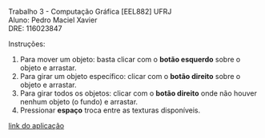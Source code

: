 Trabalho 3 - Computação Gráfica [EEL882] UFRJ <br>
Aluno: Pedro Maciel Xavier <br>
DRE: 116023847 <br>

Instruções:
  1. Para mover um objeto: basta clicar com o <b>botão esquerdo</b> sobre o objeto e arrastar.
  2. Para girar um objeto específico: clicar com o <b>botão direito</b> sobre o objeto e arrastar.
  3. Para girar todos os objetos: clicar com o <b>botão direito</b> onde não houver nenhum objeto (o fundo) e arrastar.
  4. Pressionar <b>espaço</b> troca entre as texturas disponíveis. 

<a target="_blank" rel="noopener noreferrer" href="https://pedromxavier.github.io/Computacao-Grafica-EEL882/Trabalho3/">link do aplicação</a>

